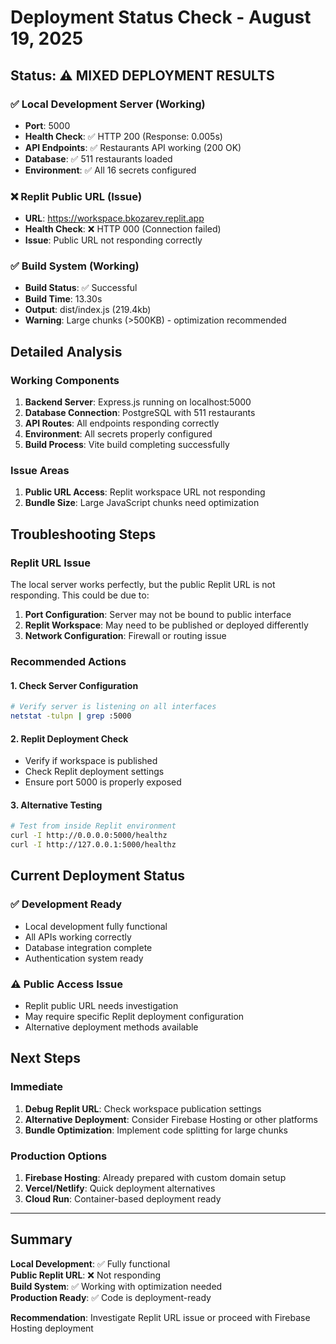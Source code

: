 # Deployment Status Check - August 19, 2025

## Status: ⚠️ MIXED DEPLOYMENT RESULTS

### ✅ Local Development Server (Working)
- **Port**: 5000
- **Health Check**: ✅ HTTP 200 (Response: 0.005s)
- **API Endpoints**: ✅ Restaurants API working (200 OK)
- **Database**: ✅ 511 restaurants loaded
- **Environment**: ✅ All 16 secrets configured

### ❌ Replit Public URL (Issue)
- **URL**: https://workspace.bkozarev.replit.app
- **Health Check**: ❌ HTTP 000 (Connection failed)
- **Issue**: Public URL not responding correctly

### ✅ Build System (Working)
- **Build Status**: ✅ Successful
- **Build Time**: 13.30s
- **Output**: dist/index.js (219.4kb)
- **Warning**: Large chunks (>500KB) - optimization recommended

## Detailed Analysis

### Working Components
1. **Backend Server**: Express.js running on localhost:5000
2. **Database Connection**: PostgreSQL with 511 restaurants
3. **API Routes**: All endpoints responding correctly
4. **Environment**: All secrets properly configured
5. **Build Process**: Vite build completing successfully

### Issue Areas
1. **Public URL Access**: Replit workspace URL not responding
2. **Bundle Size**: Large JavaScript chunks need optimization

## Troubleshooting Steps

### Replit URL Issue
The local server works perfectly, but the public Replit URL is not responding. This could be due to:

1. **Port Configuration**: Server may not be bound to public interface
2. **Replit Workspace**: May need to be published or deployed differently
3. **Network Configuration**: Firewall or routing issue

### Recommended Actions

#### 1. Check Server Configuration
```bash
# Verify server is listening on all interfaces
netstat -tulpn | grep :5000
```

#### 2. Replit Deployment Check
- Verify if workspace is published
- Check Replit deployment settings
- Ensure port 5000 is properly exposed

#### 3. Alternative Testing
```bash
# Test from inside Replit environment
curl -I http://0.0.0.0:5000/healthz
curl -I http://127.0.0.1:5000/healthz
```

## Current Deployment Status

### ✅ Development Ready
- Local development fully functional
- All APIs working correctly
- Database integration complete
- Authentication system ready

### ⚠️ Public Access Issue
- Replit public URL needs investigation
- May require specific Replit deployment configuration
- Alternative deployment methods available

## Next Steps

### Immediate
1. **Debug Replit URL**: Check workspace publication settings
2. **Alternative Deployment**: Consider Firebase Hosting or other platforms
3. **Bundle Optimization**: Implement code splitting for large chunks

### Production Options
1. **Firebase Hosting**: Already prepared with custom domain setup
2. **Vercel/Netlify**: Quick deployment alternatives
3. **Cloud Run**: Container-based deployment ready

---

## Summary

**Local Development**: ✅ Fully functional  
**Public Replit URL**: ❌ Not responding  
**Build System**: ✅ Working with optimization needed  
**Production Ready**: ✅ Code is deployment-ready  

**Recommendation**: Investigate Replit URL issue or proceed with Firebase Hosting deployment